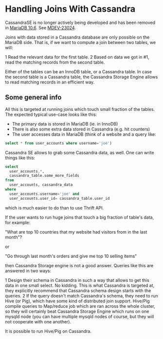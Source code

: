 # Handling Joins With Cassandra

CassandraSE is no longer actively being developed and has been removed in [MariaDB 10.6](/kb/en/what-is-mariadb-106/). See [MDEV-23024](https://jira.mariadb.org/browse/MDEV-23024).

Joins with data stored in a Cassandra database are only possible on the MariaDB side. That is, if we want to compute a join between two tables, we will:

1 Read the relevant data for the first table.
2 Based on data we got in #1, read the matching records from the second table.

Either of the tables can be an InnoDB table, or a Cassandra table. In case the second table is a Cassandra table, the Cassandra Storage Engine allows to read matching records in an efficient way.

## Some general info

All this is targeted at running joins which touch small fraction of the tables. The expected typical use-case looks like this:

- The primary data is stored in MariaDB (ie. in InnoDB)
- There is also some extra data stored in Cassandra (e.g. hit counters)
- The user accesses data in MariaDB (think of a website and a query like:

```sql
select * from user_accounts where username='joe')
```

Cassandra SE allows to grab some Cassandra data, as well. One can write things like this:

```sql
select 
  user_accounts.*, 
  cassandra_table.some_more_fields
from 
  user_accounts, cassandra_data 
where 
  user_accounts.username='joe' and
  user_accounts.user_id= cassandra_table.user_id
```

which is much easier to do than to use Thrift API.

If the user wants to run huge joins that touch a big fraction of table's data, for example:

"What are top 10 countries that my website had visitors from in the last month"?

or

"Go through last month's orders and give me top 10 selling items"

then Cassandra Storage engine is not a good answer. Queries like this are answered in two ways:

1 Design their schema in Cassandra in such a way that allows to get this data in one small select.  No kidding. This is what Cassandra is targeted at, they explicitly recommend that Cassandra schema design starts with the queries.
2 If the query doesn't match Cassandra's schema, they need to run Hive (or Pig), which have some kind of distributed join support. Hive/Pig compile queries to Map/reduce job which are ran across the whole cluster, so they will certainly beat Cassandra Storage Engine which runs on one mysqld node (you can have multiple mysqld nodes of course, but they will not cooperate with one
another).

It is possible to run Hive/Pig on Cassandra.